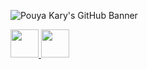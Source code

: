 ![Pouya Kary's GitHub Banner](https://github.com/pouyakary/pouyakary/assets/2157285/d6a5d1fa-9631-4f82-9748-e917c9f82074)


<a href="https://fsf.org">
  <img height="45" src="https://github.com/pouyakary/pouyakary/assets/2157285/69099bc6-03ba-42f7-8d67-a44a87f166e2">
</a>

<a href="https://eff.org">
  <img height="45" src="https://github.com/pouyakary/pouyakary/assets/2157285/aa7aeaf6-7cd8-4596-9950-e6d3d08659bf">
</a>
